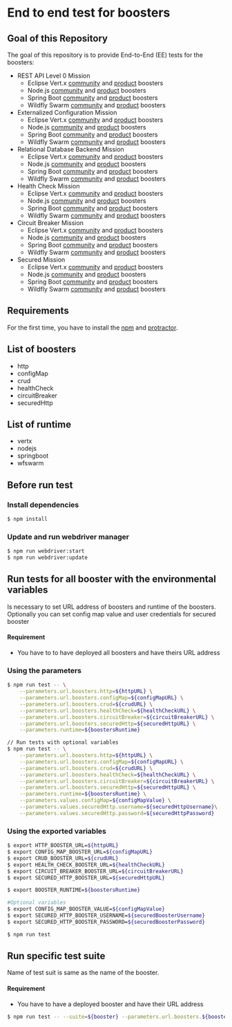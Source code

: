 # End to end test for boosters
## Goal of this Repository
The goal of this repository is to provide End-to-End (EE) tests for the boosters:
* REST API Level 0 Mission
    * Eclipse Vert.x [community](https://github.com/openshiftio-vertx-boosters/vertx-http-booster) and [product](https://github.com/openshiftio-vertx-boosters/vertx-http-booster-redhat) boosters
    * Node.js [community](https://github.com/bucharest-gold/nodejs-rest-http) and [product](https://github.com/bucharest-gold/nodejs-rest-http-redhat) boosters
    * Spring Boot [community](https://github.com/snowdrop/spring-boot-http-booster) and [product](https://github.com/snowdrop/spring-boot-http-booster/tree/redhat) boosters
    * Wildfly Swarm [community](https://github.com/wildfly-swarm-openshiftio-boosters/wfswarm-rest-http) and [product](https://github.com/wildfly-swarm-openshiftio-boosters/wfswarm-rest-http-redhat) boosters
* Externalized Configuration Mission
    * Eclipse Vert.x [community](https://github.com/openshiftio-vertx-boosters/vertx-configmap-booster) and [product](https://github.com/openshiftio-vertx-boosters/vertx-configmap-booster-redhat) boosters
    * Node.js [community](https://github.com/bucharest-gold/nodejs-configmap) and [product](https://github.com/bucharest-gold/nodejs-configmap-redhat) boosters
    * Spring Boot [community](https://github.com/snowdrop/spring-boot-configmap-booster) and [product](https://github.com/snowdrop/spring-boot-configmap-booster/tree/redhat) boosters
    * Wildfly Swarm [community](https://github.com/wildfly-swarm-openshiftio-boosters/wfswarm-configmap) and [product](https://github.com/wildfly-swarm-openshiftio-boosters/wfswarm-configmap-redhat) boosters
* Relational Database Backend Mission
    * Eclipse Vert.x [community](https://github.com/openshiftio-vertx-boosters/vertx-crud-booster) and [product](https://github.com/openshiftio-vertx-boosters/vertx-crud-booster-redhat) boosters
    * Node.js [community](https://github.com/bucharest-gold/nodejs-rest-http-crud) and [product](https://github.com/bucharest-gold/nodejs-rest-http-crud-redhat) boosters
    * Spring Boot [community](https://github.com/snowdrop/spring-boot-crud-booster) and [product](https://github.com/snowdrop/spring-boot-crud-booster/tree/redhat) boosters
    * Wildfly Swarm [community](https://github.com/wildfly-swarm-openshiftio-boosters/wfswarm-rest-http-crud) and [product](https://github.com/wildfly-swarm-openshiftio-boosters/wfswarm-rest-http-crud-redhat) boosters
* Health Check Mission
    * Eclipse Vert.x [community](https://github.com/openshiftio-vertx-boosters/vertx-health-checks-booster) and [product](https://github.com/openshiftio-vertx-boosters/vertx-health-checks-booster-redhat) boosters
    * Node.js [community](https://github.com/bucharest-gold/nodejs-health-check) and [product](https://github.com/bucharest-gold/nodejs-health-check-redhat) boosters
    * Spring Boot [community](https://github.com/snowdrop/spring-boot-health-check-booster) and [product](https://github.com/snowdrop/spring-boot-health-check-booster/tree/redhat) boosters
    * Wildfly Swarm [community](https://github.com/wildfly-swarm-openshiftio-boosters/wfswarm-health-check) and [product](https://github.com/wildfly-swarm-openshiftio-boosters/wfswarm-health-check-redhat) boosters
* Circuit Breaker Mission
    * Eclipse Vert.x [community](https://github.com/openshiftio-vertx-boosters/vertx-circuit-breaker-booster) and [product](https://github.com/openshiftio-vertx-boosters/vertx-circuit-breaker-booster-redhat) boosters
    * Node.js [community](https://github.com/bucharest-gold/nodejs-circuit-breaker) and [product](https://github.com/bucharest-gold/nodejs-circuit-breaker-redhat) boosters
    * Spring Boot [community](https://github.com/snowdrop/spring-boot-circuit-breaker-booster) and [product](https://github.com/snowdrop/spring-boot-circuit-breaker-booster/tree/redhat) boosters
    * Wildfly Swarm [community](https://github.com/wildfly-swarm-openshiftio-boosters/wfswarm-circuit-breaker) and [product](https://github.com/wildfly-swarm-openshiftio-boosters/wfswarm-circuit-breaker-redhat) boosters
* Secured Mission
    * Eclipse Vert.x [community](https://github.com/openshiftio-vertx-boosters/vertx-secured-http-booster) and [product](https://github.com/openshiftio-vertx-boosters/vertx-secured-http-booster-redhat) boosters
    * Node.js [community](https://github.com/bucharest-gold/nodejs-rest-http-secured) and [product](https://github.com/bucharest-gold/nodejs-rest-http-secured-redhat) boosters
    * Spring Boot [community](https://github.com/snowdrop/spring-boot-http-secured-booster) and [product](https://github.com/snowdrop/spring-boot-http-secured-booster/tree/redhat) boosters
    * Wildfly Swarm [community](https://github.com/wildfly-swarm-openshiftio-boosters/wfswarm-rest-http-secured) and [product](https://github.com/wildfly-swarm-openshiftio-boosters/wfswarm-rest-http-secured-redhat) boosters

## Requirements
For the first time, you have to install the [npm](https://www.npmjs.com/get-npm) and [protractor](http://www.protractortest.org).

## List of boosters
* http
* configMap
* crud
* healthCheck
* circuitBreaker
* securedHttp

## List of runtime
* vertx
* nodejs
* springboot
* wfswarm

## Before run test
### Install dependencies
```bash
$ npm install
```
### Update and run webdriver manager
```bash
$ npm run webdriver:start
$ npm run webdriver:update
```

## Run tests for all booster with the environmental variables
Is necessary to set URL address of boosters and runtime of the boosters. Optionally you can set config map value and user credentials for secured booster
#### Requirement
* You have to to have deployed all boosters and have theirs URL address

### Using the parameters
```bash
$ npm run test -- \
    --parameters.url.boosters.http=${httpURL} \
    --parameters.url.boosters.configMap=${configMapURL} \
    --parameters.url.boosters.crud=${crudURL} \
    --parameters.url.boosters.healthCheck=${healthCheckURL} \
    --parameters.url.boosters.circuitBreaker=${circuitBreakerURL} \
    --parameters.url.boosters.securedHttp=${securedHttpURL} \
    --parameters.runtime=${boostersRuntime}

// Run tests with optional variables
$ npm run test -- \
    --parameters.url.boosters.http=${httpURL} \
    --parameters.url.boosters.configMap=${configMapURL} \
    --parameters.url.boosters.crud=${crudURL} \
    --parameters.url.boosters.healthCheck=${healthCheckURL} \
    --parameters.url.boosters.circuitBreaker=${circuitBreakerURL} \
    --parameters.url.boosters.securedHttp=${securedHttpURL} \
    --parameters.runtime=${boostersRuntime} \
    --parameters.values.configMap=${configMapValue} \
    --parameters.values.securedHttp.username=${securedHttpUsername}\
    --parameters.values.securedHttp.password=${securedHttpPassword}

```
### Using the exported variables
```bash
$ export HTTP_BOOSTER_URL=${httpURL}
$ export CONFIG_MAP_BOOSTER_URL=${configMapURL} 
$ export CRUD_BOOSTER_URL=${crudURL}
$ export HEALTH_CHECK_BOOSTER_URL=${healthCheckURL}
$ export CIRCUIT_BREAKER_BOOSTER_URL=${circuitBreakerURL}
$ export SECURED_HTTP_BOOSTER_URL=${securedHttpURL}

$ export BOOSTER_RUNTIME=${boostersRuntime}

#Optional variables
$ export CONFIG_MAP_BOOSTER_VALUE=${configMapValue}
$ export SECURED_HTTP_BOOSTER_USERNAME=${securedBoosterUsername}
$ export SECURED_HTTP_BOOSTER_PASSWORD=${securedBoosterPassword}

$ npm run test
```
## Run specific test suite
Name of test suit is same as the name of the booster.
#### Requirement
* You have to have a deployed booster and have their URL address
```bash
$ npm run test -- --suite=${booster} --parameters.url.boosters.${booster}=${boosterURL} --parameters.runtime=${boostersRuntime}
```

